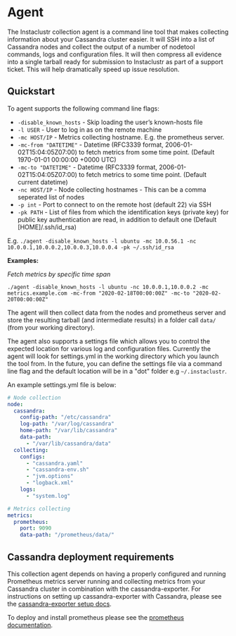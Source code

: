 # Agent
The Instaclustr collection agent is a command line tool that makes collecting information about your Cassandra cluster easier. It will SSH into a list of Cassandra nodes and collect the output of a number of nodetool commands, logs and configuration files. It will then compress all evidence into a single tarball ready for submission to Instaclustr as part of a support ticket. This will help dramatically speed up issue resolution.

## Quickstart
To agent supports the following command line flags:

* `-disable_known_hosts` - Skip loading the user’s known-hosts file
* `-l USER` - User to log in as on the remote machine
* `-mc HOST/IP` - Metrics collecting hostname. E.g. the prometheus server.
* `-mc-from "DATETIME"` - Datetime (RFC3339 format, 2006-01-02T15:04:05Z07:00) to fetch metrics from some time point. (Default 1970-01-01 00:00:00 +0000 UTC)
* `-mc-to "DATETIME"` - Datetime (RFC3339 format, 2006-01-02T15:04:05Z07:00) to fetch metrics to some time point. (Default current datetime)
* `-nc HOST/IP` - Node collecting hostnames - This can be a comma seperated list of nodes
* `-p int` - Port to connect to on the remote host (default 22) via SSH
* `-pk PATH` - List of files from which the identification keys (private key) for public key authentication are read, in addition to default one (Default [HOME]/.ssh/id_rsa)

E.g. `./agent -disable_known_hosts -l ubuntu -mc 10.0.56.1 -nc 10.0.0.1,10.0.0.2,10.0.0.3,10.0.0.4 -pk ~/.ssh/id_rsa`

**Examples:**

_Fetch metrics by specific time span_
```shell script
./agent -disable_known_hosts -l ubuntu -nc 10.0.0.1,10.0.0.2 -mc metrics.example.com -mc-from "2020-02-18T00:00:00Z" -mc-to "2020-02-20T00:00:00Z"
```


The agent will then collect data from the nodes and prometheus server and store the resulting tarball (and intermediate results) in a folder call `data/` (from your working directory).

The agent also supports a settings file which allows you to control the expected location for various log and configuration files. Currently the agent will look for settings.yml in the working directory which you launch the tool from. In the future, you can define the settings file via a command line flag and the default location will be in a "dot" folder e.g `~/.instaclustr`.

An example settings.yml file is below:

```yaml
# Node collection
node:
  cassandra:
    config-path: "/etc/cassandra"
    log-path: "/var/log/cassandra"
    home-path: "/var/lib/cassandra"
    data-path:
      - "/var/lib/cassandra/data"
  collecting:
    configs:
      - "cassandra.yaml"
      - "cassandra-env.sh"
      - "jvm.options"
      - "logback.xml"
    logs:
      - "system.log"

# Metrics collecting
metrics:
  prometheus:
    port: 9090
    data-path: "/prometheus/data/"
```
## Cassandra deployment requirements
This collection agent depends on having a properly configured and running Prometheus metrics server running and collecting metrics from your Cassandra cluster in combination with the cassandra-exporter. For instructions on setting up cassandra-exporter with Cassandra, please see the [cassandra-exporter setup docs](https://github.com/instaclustr/cassandra-exporter#usage).

To deploy and install prometheus please see the [prometheus documentation](https://prometheus.io/docs/prometheus/latest/installation/).